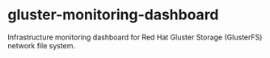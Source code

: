 # gluster-monitoring-dashboard
Infrastructure monitoring dashboard for Red Hat Gluster Storage (GlusterFS) network file system.
